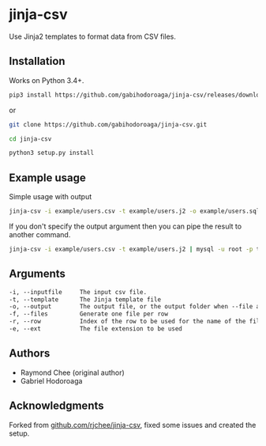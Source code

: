 # jinja-csv

Use Jinja2 templates to format data from CSV files.

## Installation

Works on Python 3.4+.

```bash
pip3 install https://github.com/gabihodoroaga/jinja-csv/releases/download/v0.2/jinja_csv-0.2-py3-none-any.whl
```

or 

```bash
git clone https://github.com/gabihodoroaga/jinja-csv.git

cd jinja-csv

python3 setup.py install

```

## Example usage

Simple usage with output

```bash
jinja-csv -i example/users.csv -t example/users.j2 -o example/users.sql

```

If you don't specify the output argument then you can pipe the result to another command.

```bash
jinja-csv -i example/users.csv -t example/users.j2 | mysql -u root -p testdb
```

## Arguments

```txt
-i, --inputfile     The input csv file.
-t, --template      The Jinja template file
-o, --output        The output file, or the output folder when --file argument is present
-f, --files         Generate one file per row
-r, --row           Index of the row to be used for the name of the file
-e, --ext           The file extension to be used
```

## Authors

* Raymond Chee (original author)
* Gabriel Hodoroaga

## Acknowledgments

Forked from [github.com/rjchee/jinja-csv](https://github.com/rjchee/jinja-csv), fixed some issues and created the setup.
